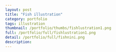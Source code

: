 ```yaml
---
layout: post
title: "Fish illustration"
category: portfolio
tags: illustration
thumbnail: /portfolio/thumbs/fishlustration1.png
full: /portfolio/full/fishlustration1.png
detail: /portfolio/full/fishnini.png
description:
---
```

